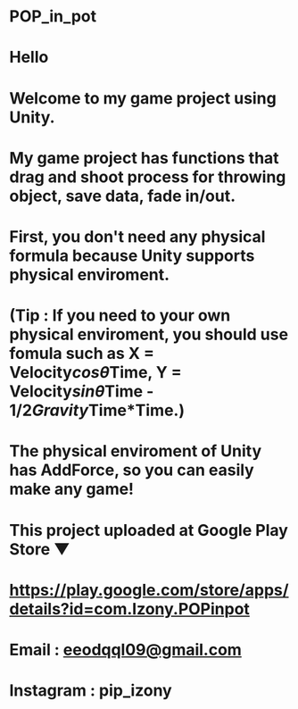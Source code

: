 # POP_in_pot

# Hello
# Welcome to my game project using Unity.
# My game project has functions that drag and shoot process for throwing object, save data, fade in/out.
# First, you don't need any physical formula because Unity supports physical enviroment.
# (Tip : If you need to your own physical enviroment, you should use fomula such as X = Velocity*cosθ*Time, Y = Velocity*sinθ*Time - 1/2*Gravity*Time*Time.)
# The physical enviroment of Unity has AddForce, so you can easily make any game!

# This project uploaded at Google Play Store ▼
# https://play.google.com/store/apps/details?id=com.Izony.POPinpot
# Email : eeodqql09@gmail.com
# Instagram : pip_izony
